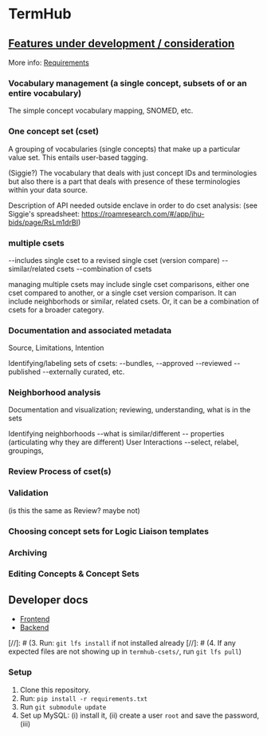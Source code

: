 # TermHub

## [Features under development / consideration](https://docs.google.com/spreadsheets/d/19_eBv0MIBWPcXMTw3JJdcfPoEFhns93F-TKdODW27B8/edit#gid=0)
More info: [Requirements](https://github.com/jhu-bids/TermHub/issues/72)

### Vocabulary management (a single concept, subsets of or an entire vocabulary)
The simple concept vocabulary mapping, SNOMED, etc.

### One concept set (cset)
A grouping of vocabularies (single concepts) that make up a particular value set. This entails user-based tagging. 

(Siggie?) The vocabulary that deals with just concept IDs and terminologies but also there is a part that deals with presence of these terminologies within your data source. 

Description of API needed outside enclave in order to do cset analysis:
(see Siggie's spreadsheet: https://roamresearch.com/#/app/jhu-bids/page/RsLm1drBI)

### multiple csets
--includes single cset to a revised single cset (version compare)
--similar/related csets
--combination of csets

managing multiple csets may include single cset comparisons, either one cset compared to another, or a single cset version comparison. It can include neighborhods or similar, related csets. Or, it can be a combination of csets for a broader category.

### Documentation and associated metadata
Source, Limitations, Intention

Identifying/labeling sets of csets: 
--bundles, 
--approved
--reviewed 
--published 
--externally curated, etc.

### Neighborhood analysis
Documentation and visualization;
reviewing, understanding, what is in the sets

Identifying neighborhoods
--what is similar/different
-- properties (articulating why they are different)
User Interactions
--select, relabel, groupings, 

### Review Process of cset(s)

### Validation
(is this the same as Review? maybe not)

### Choosing concept sets for Logic Liaison templates

### Archiving

### Editing Concepts & Concept Sets

## Developer docs
- [Frontend](./frontend/README.md)  
- [Backend](./backend/README.md)

[//]: # (3. Run: `git lfs install` if not installed already
[//]: # (4. If any expected files are not showing up in `termhub-csets/`, run `git lfs pull`)

### Setup
1. Clone this repository.
2. Run: `pip install -r requirements.txt`
3. Run `git submodule update`
3. Set up MySQL: (i) install it, (ii) create a user `root` and save the password, (iii)  
